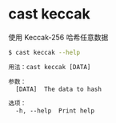 # cast keccak

使用 Keccak-256 哈希任意数据

```bash
$ cast keccak --help
```

```txt
用法：cast keccak [DATA]

参数：
  [DATA]  The data to hash

选项：
  -h, --help  Print help
```